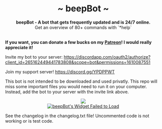 <div align="center">
	<h1 align="center">~ beepBot ~</h1>
	<strong>beepBot - A bot that gets frequently updated and is 24/7 online.</strong><br />Get an overview of 80+ commands with `*help`<br /><br />
</div>

**If you want, you can donate a few bucks on my [Patreon](https://www.patreon.com/3urobeat)! I would really appreciate it!**

Invite my bot to your server: 
https://discordapp.com/oauth2/authorize?client_id=265162449441783808&scope=bot&permissions=1610087551

Join my support server!
https://discord.gg/YPDPPWT

This bot is not intended to be downloaded and used privatly. This repo will miss some important files you would need to run it on your computer.
Instead, add the bot to your server with the invite link above.

<div align="center">
	<a href="https://discordbots.org/bot/265162449441783808">
	  <img src="https://discordbots.org/api/widget/265162449441783808.svg" />
	</a>
</div>

<div align="center">
	<a href="https://botsfordiscord.com/bots/265162449441783808" >
		<img src="https://botsfordiscord.com/api/bot/265162449441783808/widget" title="Visit beepBot listed on Bots for Discord!" alt="beepBot's Widget Failed to Load" />
	</a>
</div>

See the changelog in the changelog.txt file!
Uncommented code is not working or is test code.

